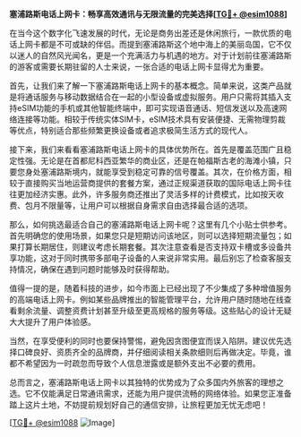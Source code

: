 **塞浦路斯电话上网卡：畅享高效通讯与无限流量的完美选择[[TG💪+ @esim1088](https://t.me/s/esim1088)]**

在当今这个数字化飞速发展的时代，无论是商务出差还是休闲旅行，一款优质的电话上网卡都是不可或缺的伴侣。而提到塞浦路斯这个地中海上的美丽岛国，它不仅以迷人的自然风光闻名，更是一个充满活力与机遇的地方。对于计划前往塞浦路斯的游客或需要长期驻留的人士来说，一张合适的电话上网卡显得尤为重要。

首先，让我们来了解一下塞浦路斯电话上网卡的基本概念。简单来说，这类产品就是将通话服务与移动数据结合在一起的小型设备或虚拟服务。用户只需将其插入支持eSIM功能的手机或其他智能终端中，即可实现语音通话、短信发送以及高速网络连接等功能。相较于传统实体SIM卡，eSIM技术具有安装便捷、无需物理剪裁等优点，特别适合那些频繁更换设备或者追求极简生活方式的现代人。

接下来，我们来看看塞浦路斯电话上网卡的具体优势所在。首先是覆盖范围广且稳定性强。无论是在首都尼科西亚繁华的商业区，还是在帕福斯古老的海滩小镇，只要您身处塞浦路斯境内，就能享受到稳定可靠的信号覆盖。其次，在价格方面，相较于直接购买当地运营商提供的套餐方案，通过正规渠道获取的国际电话上网卡往往更加经济实惠。此外，许多服务商还推出了灵活多样的计费模式，比如按天收费、包月不限量等，让用户可以根据自身需求自由选择最合适的选项。

那么，如何挑选最适合自己的塞浦路斯电话上网卡呢？这里有几个小贴士供参考。首先明确您的使用场景，如果您只是短期访问该地区，则可以选择短期流量包；如果打算长期居住，则建议考虑长期套餐。其次注意查看是否支持双卡槽或多设备共享功能，这对于同时携带多部电子设备的人来说非常实用。最后别忘了检查客服支持情况，确保在遇到问题时能够及时获得帮助。

值得一提的是，随着科技的进步，如今市面上已经出现了不少集成了多种增值服务的高端电话上网卡。例如某些品牌推出的智能管理平台，允许用户随时随地在线查看剩余流量、调整资费计划甚至升级至更高规格的服务等级。这些贴心的设计无疑大大提升了用户体验感。

当然，在享受便利的同时也要保持警惕，避免因贪图便宜而误入陷阱。建议优先选择口碑良好、资质齐全的品牌商，并仔细阅读相关条款细则后再做决定。毕竟，谁都不希望因为一时疏忽而导致个人信息泄露或是额外支出不必要的费用。

总而言之，塞浦路斯电话上网卡以其独特的优势成为了众多国内外旅客的理想之选。它不仅能满足日常通讯需求，还能为用户提供流畅的网络体验。如果您正准备踏上这片土地，不妨提前规划好自己的通信安排，让旅程更加无忧无虑吧！

[[TG💪+ @esim1088](https://t.me/s/esim1088) ![Image](https://i.postimg.cc/4NQfJmqS/Snipaste-2025-05-13-00-14-12.png)]